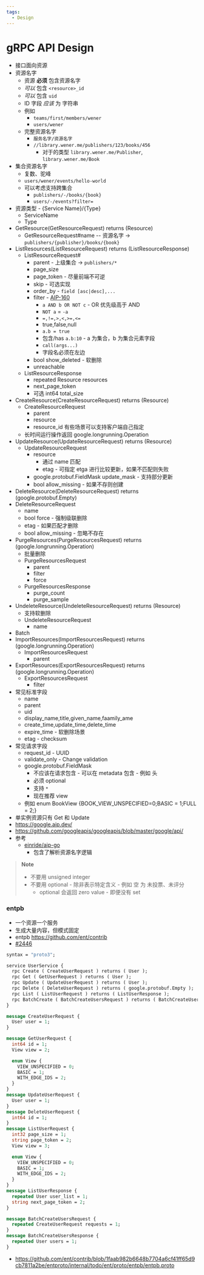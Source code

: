 ```yaml
---
tags:
  - Design
---
```


# gRPC API Design

- 接口面向资源
- 资源名字
  - 资源 **必须** 包含资源名字
  - _可以_ 包含 `<resource>_id`
  - _可以_ 包含 `uid`
  - ID 字段 _应该_ 为 字符串
  - 例如
    - `teams/first/members/wener`
    - `users/wener`
  - 完整资源名字
    - `服务名字/资源名字`
    - `//library.wener.me/publishers/123/books/456`
      - 对于的类型 `library.wener.me/Publisher`, `library.wener.me/Book`
- 集合资源名字
  - 复数、驼峰
  - `users/wener/events/hello-world`
  - 可以考虑支持跨集合
    - `publishers/-/books/{book}`
    - `users/-/events?filter=`
- 资源类型 - {Service Name}/{Type}
  - ServiceName
  - Type
- GetResource(GetResourceRequest) returns (Resource)
  - GetResourceRequest#name -- 资源名字 -> `publishers/{publisher}/books/{book}`
- ListResources(ListResourceRequest) returns (ListResourceResponse)
  - ListResourceRequest#
    - parent - 上级集合 -> `publishers/*`
    - page_size
    - page_token - 尽量前端不可逆
    - skip - 可选实现
    - order_by - `field [asc|desc],...`
    - filter - [AIP-160](https://google.aip.dev/160)
      - `a AND b OR NOT c` - OR 优先级高于 AND
      - `NOT a` = `-a`
      - `=,!=,>,<,>=,<=`
      - true,false,null
      - `a.b = true`
      - 包含/has `a.b:10` - a 为集合，b 为集合元素字段
      - `call(args...)`
      - 字段名必须在左边
    - bool show_deleted - 软删除
    - unreachable
  - ListResourceResponse
    - repeated Resource resources
    - next_page_token
    - 可选 int64 total_size
- CreateResource(CreateResourceRequest) returns (Resource)
  - CreateResourceRequest
    - parent
    - resource
    - resource_id 有些场景可以支持客户端自己指定
  - 长时间运行操作返回 google.longrunning.Operation
- UpdateResource(UpdateResourceRequest) returns (Resource)
  - UpdateResourceRequest
    - resource
      - 通过 name 匹配
      - etag - 可指定 etga 进行比较更新，如果不匹配则失败
    - google.protobuf.FieldMask update_mask - 支持部分更新
    - bool allow_missing - 如果不存则创建
- DeleteResource(DeleteResourceRequest) returns (google.protobuf.Empty)
- DeleteResourceRequest
  - name
  - bool force - 强制级联删除
  - etag - 如果匹配才删除
  - bool allow_missing - 忽略不存在
- PurgeResources(PurgeResourcesRequest) returns (google.longrunning.Operation)
  - 批量删除
  - PurgeResourcesRequest
    - parent
    - filter
    - force
  - PurgeResourcesResponse
    - purge_count
    - purge_sample
- UndeleteResource(UndeleteResourceRequest) returns (Resource)
  - 支持软删除
  - UndeleteResourceRequest
    - name
- Batch
- ImportResources(ImportResourcesRequest) returns (google.longrunning.Operation)
  - ImportResourcesRequest
    - parent
- ExportResources(ExportResourcesRequest) returns (google.longrunning.Operation)
  - ExportResourcesRequest
    - filter
- 常见标准字段
  - name
  - parent
  - uid
  - display_name,title,given_name,faamily_ame
  - create_time,update_time,delete_time
  - expire_time - 软删除场景
  - etag - checksum
- 常见请求字段
  - request_id - UUID
  - validate_only - Change validation
  - google.protobuf.FieldMask
    - 不应该在请求包含 - 可以在 metadata 包含 - 例如 头
    - 必须 optional
    - 支持 `*`
    - 现在推荐 view
  - 例如 enum BookView {BOOK_VIEW_UNSPECIFIED=0;BASIC = 1;FULL = 2;}
- 单实例资源只有 Get 和 Update
- https://google.aip.dev/
- https://github.com/googleapis/googleapis/blob/master/google/api/
- 参考
  - [einride/aip-go](https://github.com/einride/aip-go)
    - 包含了解析资源名字逻辑

> **Note**
>
> - 不要用 unsigned integer
> - 不要用 optional - 除非表示特定含义 - 例如 空 为 未投票、未评分
>   - optional 会返回 zero value - 即便没有 set

### entpb

- 一个资源一个服务
- 生成大量内容，但模式固定
- entpb https://github.com/ent/contrib
- [#2446](https://github.com/ent/ent/issues/2446)

```proto
syntax = "proto3";

service UserService {
  rpc Create ( CreateUserRequest ) returns ( User );
  rpc Get ( GetUserRequest ) returns ( User );
  rpc Update ( UpdateUserRequest ) returns ( User );
  rpc Delete ( DeleteUserRequest ) returns ( google.protobuf.Empty );
  rpc List ( ListUserRequest ) returns ( ListUserResponse );
  rpc BatchCreate ( BatchCreateUsersRequest ) returns ( BatchCreateUsersResponse );
}

message CreateUserRequest {
  User user = 1;
}

message GetUserRequest {
  int64 id = 1;
  View view = 2;

  enum View {
    VIEW_UNSPECIFIED = 0;
    BASIC = 1;
    WITH_EDGE_IDS = 2;
  }
}
message UpdateUserRequest {
  User user = 1;
}
message DeleteUserRequest {
  int64 id = 1;
}
message ListUserRequest {
  int32 page_size = 1;
  string page_token = 2;
  View view = 3;

  enum View {
    VIEW_UNSPECIFIED = 0;
    BASIC = 1;
    WITH_EDGE_IDS = 2;
  }
}
message ListUserResponse {
  repeated User user_list = 1;
  string next_page_token = 2;
}

message BatchCreateUsersRequest {
  repeated CreateUserRequest requests = 1;
}
message BatchCreateUsersResponse {
  repeated User users = 1;
}
```

- https://github.com/ent/contrib/blob/1faab982b6648b7704a6cf41ff65d9cb7811a2be/entproto/internal/todo/ent/proto/entpb/entpb.proto
